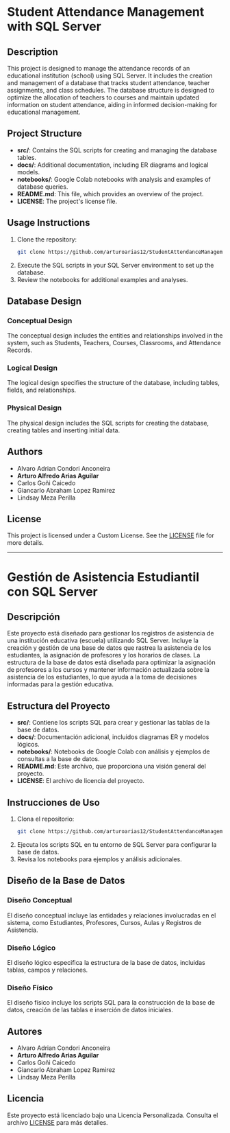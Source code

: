 # Student Attendance Management with SQL Server

## Description
This project is designed to manage the attendance records of an educational institution (school) using SQL Server. It includes the creation and management of a database that tracks student attendance, teacher assignments, and class schedules. The database structure is designed to optimize the allocation of teachers to courses and maintain updated information on student attendance, aiding in informed decision-making for educational management.

## Project Structure
- **src/**: Contains the SQL scripts for creating and managing the database tables.
- **docs/**: Additional documentation, including ER diagrams and logical models.
- **notebooks/**: Google Colab notebooks with analysis and examples of database queries.
- **README.md**: This file, which provides an overview of the project.
- **LICENSE**: The project's license file.

## Usage Instructions
1. Clone the repository:
   ```sh
   git clone https://github.com/arturoarias12/StudentAttendanceManagement_SQL/
   ```
2. Execute the SQL scripts in your SQL Server environment to set up the database.
3. Review the notebooks for additional examples and analyses.

## Database Design

### Conceptual Design
The conceptual design includes the entities and relationships involved in the system, such as Students, Teachers, Courses, Classrooms, and Attendance Records.

### Logical Design
The logical design specifies the structure of the database, including tables, fields, and relationships.

### Physical Design
The physical design includes the SQL scripts for creating the database, creating tables and inserting initial data.

## Authors
- Alvaro Adrian Condori Anconeira
- **Arturo Alfredo Arias Aguilar**
- Carlos Goñi Caicedo
- Giancarlo Abraham Lopez Ramirez
- Lindsay Meza Perilla

## License
This project is licensed under a Custom License. See the [LICENSE](LICENSE) file for more details.

---

# Gestión de Asistencia Estudiantil con SQL Server

## Descripción
Este proyecto está diseñado para gestionar los registros de asistencia de una institución educativa (escuela) utilizando SQL Server. Incluye la creación y gestión de una base de datos que rastrea la asistencia de los estudiantes, la asignación de profesores y los horarios de clases. La estructura de la base de datos está diseñada para optimizar la asignación de profesores a los cursos y mantener información actualizada sobre la asistencia de los estudiantes, lo que ayuda a la toma de decisiones informadas para la gestión educativa.

## Estructura del Proyecto
- **src/**: Contiene los scripts SQL para crear y gestionar las tablas de la base de datos.
- **docs/**: Documentación adicional, incluidos diagramas ER y modelos lógicos.
- **notebooks/**: Notebooks de Google Colab con análisis y ejemplos de consultas a la base de datos.
- **README.md**: Este archivo, que proporciona una visión general del proyecto.
- **LICENSE**: El archivo de licencia del proyecto.

## Instrucciones de Uso
1. Clona el repositorio:
   ```sh
   git clone https://github.com/arturoarias12/StudentAttendanceManagement_SQL/
   ```
2. Ejecuta los scripts SQL en tu entorno de SQL Server para configurar la base de datos.
3. Revisa los notebooks para ejemplos y análisis adicionales.

## Diseño de la Base de Datos

### Diseño Conceptual
El diseño conceptual incluye las entidades y relaciones involucradas en el sistema, como Estudiantes, Profesores, Cursos, Aulas y Registros de Asistencia.

### Diseño Lógico
El diseño lógico especifica la estructura de la base de datos, incluidas tablas, campos y relaciones.

### Diseño Físico
El diseño físico incluye los scripts SQL para la construcción de la base de datos, creación de las tablas e inserción de datos iniciales.

## Autores
- Alvaro Adrian Condori Anconeira
- **Arturo Alfredo Arias Aguilar**
- Carlos Goñi Caicedo
- Giancarlo Abraham Lopez Ramirez
- Lindsay Meza Perilla

## Licencia
Este proyecto está licenciado bajo una Licencia Personalizada. Consulta el archivo [LICENSE](LICENSE) para más detalles.
